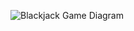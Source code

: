 

![Blackjack Game Diagram](https://drive.google.com/file/d/0B5plwhvwcDbLWW5hQUFFYlZacm8/edit?usp=sharing)

